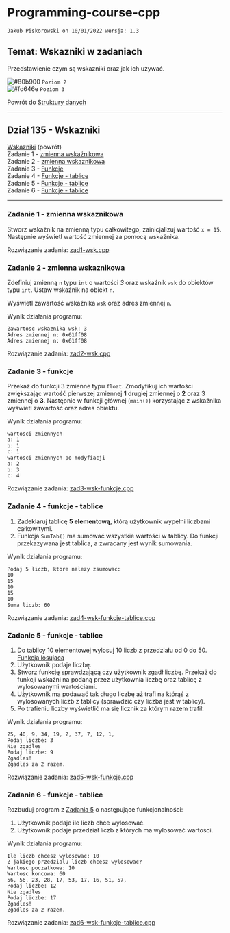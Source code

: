 # Programming-course-cpp

`Jakub Piskorowski on 10/01/2022 wersja: 1.3`

## Temat: Wskazniki w zadaniach

Przedstawienie czym są wskazniki oraz jak ich używać.

![#80b900](https://via.placeholder.com/15/80b900/000000?text=+) `Poziom 2` \
![#fd646e](https://via.placeholder.com/15/fd646e/000000?text=+) `Poziom 3`

Powrót do [Struktury danych](/1-programowanie-strukturalne/1-3-struktury-danych/README.md)

---

## Dział 135 - Wskazniki

[Wskazniki](/1-programowanie-strukturalne/1-3-struktury-danych/1-3-5-wskazniki/README.md) (powrót) \
Zadanie 1 - [zmienna wskaźnikowa](#zadanie-1---zmienna-wskaznikowa) \
Zadanie 2 - [zmienna wskaznikowa](#zadanie-2---zmienna-wskaznikowa) \
Zadanie 3 - [Funkcje](#zadanie-3---funkcje) \
Zadanie 4 - [Funkcje - tablice](#zadanie-4---funkcje---tablice) \
Zadanie 5 - [Funkcje - tablice](#zadanie-5---funkcje---tablice) \
Zadanie 6 - [Funkcje - tablice](#zadanie-6---funkcje---tablice)

---

### Zadanie 1 - zmienna wskaznikowa

Stworz wskaźnik na zmienną typu całkowitego, zainicjalizuj wartość `x = 15`. Następnie wyświetl wartość zmiennej za pomocą wskaźnika.

Rozwiązanie zadania: [zad1-wsk.cpp](zad1-wsk.cpp)

### Zadanie 2 - zmienna wskaznikowa

Zdefiniuj zmienną `n` typu `int` o wartości *3* oraz wskaźnik `wsk` do
obiektów typu `int`. Ustaw wskaźnik na obiekt `n`.

Wyświetl zawartość wskaźnika `wsk` oraz adres zmiennej `n`.

Wynik działania programu:

```text
Zawartosc wskaznika wsk: 3
Adres zmiennej n: 0x61ff08
Adres zmiennej n: 0x61ff08
```

Rozwiązanie zadania: [zad2-wsk.cpp](zad2-wsk.cpp)

### Zadanie 3 - funkcje

Przekaż do funkcji 3 zmienne typu `float`. Zmodyfikuj ich wartości zwiększając wartość pierwszej zmiennej **1** drugiej zmiennej o **2** oraz 3 zmiennej o **3**. Następnie w funkcji głównej (`main()`) korzystając z wskaźnika wyświetl zawartość oraz adres obiektu.

Wynik działania programu:

```text
wartosci zmiennych
a: 1
b: 1
c: 1
wartosci zmiennych po modyfiacji
a: 2
b: 3
c: 4
```

Rozwiązanie zadania: [zad3-wsk-funkcje.cpp](zad3-wsk-funkcje.cpp)

### Zadanie 4 - funkcje - tablice

1. Zadeklaruj tablicę **5 elementową**, którą użytkownik wypełni liczbami całkowitymi.
2. Funkcja ``SumTab()`` ma sumować wszystkie wartości w tablicy. Do funkcji przekazywana jest tablica, a zwracany jest wynik sumowania.

Wynik działania programu:

```text
Podaj 5 liczb, ktore nalezy zsumowac: 
10
15
10
15
10
Suma liczb: 60 
```

Rozwiązanie zadania: [zad4-wsk-funkcje-tablice.cpp](zad4-wsk-funkcje-tablice.cpp)

### Zadanie 5 - funkcje - tablice

1. Do tablicy 10 elementowej wylosuj 10 liczb z przedziału od 0 do 50. [Funkcja losujaca](/1-programowanie-strukturalne/1-4-dodatkowe/1-4-1-losowanie/losowanie.cpp)
2. Użytkownik podaje liczbę.
3. Stworz funkcję sprawdzającą czy użytkownik zgadł liczbę. Przekaż do funkcji wskaźni na podaną przez użytkownia liczbę oraz tablicę z wylosowanymi wartościami.
4. Użytkownik ma podawać tak długo liczbę aż trafi na którąś z wylosowanych liczb z tablicy (sprawdzić czy liczba jest w tablicy).
5. Po trafieniu liczby wyświetlić ma się licznik za którym razem trafił.

Wynik działania programu:

```text
25, 40, 9, 34, 19, 2, 37, 7, 12, 1, 
Podaj liczbe: 3
Nie zgadles
Podaj liczbe: 9
Zgadles!
Zgadles za 2 razem.
```

Rozwiązanie zadania: [zad5-wsk-funkcje.cpp](zad5-wsk-funkcje.cpp)

### Zadanie 6 - funkcje - tablice

Rozbuduj program z [Zadania 5](#zadanie-5---funkcje---tablice) o następujące funkcjonalności:

1. Użytkownik podaje ile liczb chce wylosować.
2. Użytkownik podaje przedział liczb z których ma wylosować wartości.

Wynik działania programu:

```text
Ile liczb chcesz wylosowac: 10
Z jakiego przedzialu liczb chcesz wylosowac?
Wartosc poczatkowa: 10
Wartosc koncowa: 60
56, 56, 23, 28, 17, 53, 17, 16, 51, 57, 
Podaj liczbe: 12
Nie zgadles
Podaj liczbe: 17
Zgadles!
Zgadles za 2 razem.
```

Rozwiązanie zadania: [zad6-wsk-funkcje-tablice.cpp](zad6-wsk-funkcje-tablice.cpp)